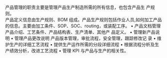 产品管理的职责主要是管理产品生产制造所需的所有信息，也包含产品生
产规则。  
产品定义信息由生产规则、BOM 组成。产品生产规则包括作业人员,如何加工产品的信息。主要由加工条件、SOP、SOC、routing，或装配工序。 
•    产品文档管理  产品介绍、工艺条件、产品结构表、生产清单、其他产
品定义。 
•    管理新产品说明 
•    管理产品更改说明  产品版本管理，审批流程，安全管理，跟踪修改记
录 
•    维护生产的详细工艺流程 
•    提供生产运作所需的分段详细流程 
•    根据流程分析及生产绩效分析，改进工艺流程 
•    管理  KPI  与产品与生产的相关性。 